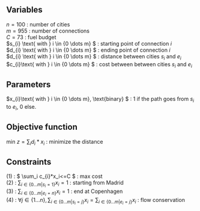 ## Variables
$n = 100$ : number of cities<br>
$m = 955$ : number of connections <br>
$C = 73$ : fuel budget <br>
$s_{i} \text{ with } i \in \{0 \dots m\} $ : starting point of connection $i$ <br>
$d_{i} \text{ with } i \in \{0 \dots m\} $ : ending point of connection $i$  <br>
$d_{i} \text{ with } i \in \{0 \dots m\} $ : distance between cities $s_i$ and $e_i$ <br>
$c_{i}\text{ with } i \in \{0 \dots m\} $ : cost between between cities $s_i$ and $e_i$

## Parameters
$x_{i}\text{ with } i \in \{0 \dots m\}, \text{binary} $ : 1 if the path goes from $s_i$ to $e_i$, 0 else. <br>

## Objective function

$\text{min } z = \sum_i d_{i}*x_{i}$ : minimize the distance

## Constraints
(1) : $ \sum_i c_{i}*x_i<=C  $ : max cost <br>
(2) : $\sum_{i \in \{0 \dots m|s_i = 1 \}}x_i=1$ : starting from Madrid <br>
(3) : $\sum_{i \in \{0 \dots m|e_i = n \}}x_i=1$ : end at Copenhagen <br>
(4) : $\forall j \in \{1 \dots n\},   \sum_{i \in \{0 \dots m|s_i = j \}}x_i=\sum_{i \in \{0 \dots m|e_i = j \}}x_i$ : flow conservation <br>
